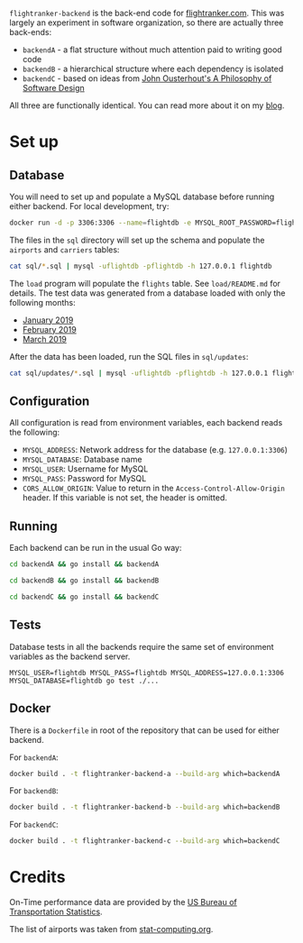 `flightranker-backend` is the back-end code for
[flightranker.com](https://flightranker.com). This was largely an experiment in
software organization, so there are actually three back-ends:

* `backendA` - a flat structure without much attention paid to writing good code
* `backendB` - a hierarchical structure where each dependency is isolated
* `backendC` - based on ideas from [John Ousterhout's A Philosophy of Software Design](https://books.google.com/books?id=pD6-swEACAAJ)

All three are functionally identical. You can read more about it on my
[blog](https://pboyd.io/posts/code-structure-experiment/).

# Set up

## Database

You will need to set up and populate a MySQL database before running either
backend. For local development, try:

```sh
docker run -d -p 3306:3306 --name=flightdb -e MYSQL_ROOT_PASSWORD=flightdb -e MYSQL_USER=flightdb -e MYSQL_PASSWORD=flightdb -e MYSQL_DATABASE=flightdb mysql/mysql-server:5.7
```

The files in the `sql` directory will set up the schema and populate the
`airports` and `carriers` tables:

```sh
cat sql/*.sql | mysql -uflightdb -pflightdb -h 127.0.0.1 flightdb
```

The `load` program will populate the `flights` table. See `load/README.md` for
details. The test data was generated from a database loaded with only the
following months:

* [January 2019](https://transtats.bts.gov/PREZIP/On_Time_Reporting_Carrier_On_Time_Performance_1987_present_2019_1.zip)
* [February 2019](https://transtats.bts.gov/PREZIP/On_Time_Reporting_Carrier_On_Time_Performance_1987_present_2019_2.zip)
* [March 2019](https://transtats.bts.gov/PREZIP/On_Time_Reporting_Carrier_On_Time_Performance_1987_present_2019_3.zip)

After the data has been loaded, run the SQL files in `sql/updates`:

```sh
cat sql/updates/*.sql | mysql -uflightdb -pflightdb -h 127.0.0.1 flightdb
```

## Configuration

All configuration is read from environment variables, each backend reads the
following:

* `MYSQL_ADDRESS`: Network address for the database (e.g. `127.0.0.1:3306`)
* `MYSQL_DATABASE`: Database name
* `MYSQL_USER`: Username for MySQL
* `MYSQL_PASS`: Password for MySQL
* `CORS_ALLOW_ORIGIN`: Value to return in the `Access-Control-Allow-Origin`
  header. If this variable is not set, the header is omitted.

## Running

Each backend can be run in the usual Go way:

```sh
cd backendA && go install && backendA
```

```sh
cd backendB && go install && backendB
```

```sh
cd backendC && go install && backendC
```

## Tests

Database tests in all the backends require the same set of environment
variables as the backend server.

```
MYSQL_USER=flightdb MYSQL_PASS=flightdb MYSQL_ADDRESS=127.0.0.1:3306 MYSQL_DATABASE=flightdb go test ./...
```

## Docker

There is a `Dockerfile` in root of the repository that can be used for either backend.

For `backendA`:

```sh
docker build . -t flightranker-backend-a --build-arg which=backendA
```

For `backendB`:

```sh
docker build . -t flightranker-backend-b --build-arg which=backendB
```

For `backendC`:

```sh
docker build . -t flightranker-backend-c --build-arg which=backendC
```

# Credits

On-Time performance data are provided by the [US Bureau of Transportation Statistics](https://www.transtats.bts.gov).

The list of airports was taken from [stat-computing.org](http://stat-computing.org/dataexpo/2009/supplemental-data.html).
